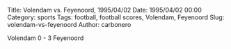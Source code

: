 Title: Volendam vs. Feyenoord, 1995/04/02
Date: 1995/04/02 00:00
Category: sports
Tags: football, football scores, Volendam, Feyenoord
Slug: volendam-vs-feyenoord
Author: carbonero


Volendam 0 - 3 Feyenoord
